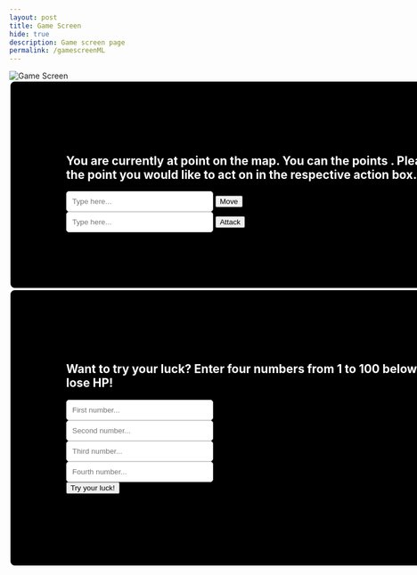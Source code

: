```yaml
---
layout: post
title: Game Screen
hide: true
description: Game screen page
permalink: /gamescreenML
---
```


<html lang="en">
<head>
<meta charset="UTF-8">
    <meta name="viewport" content="width=device-width, initial-scale=1.0">
    <style>
      /* styling was done with help of ChatGPT, but values and various styles to include was altered */
        .black-box {
            background-color: black;
            color: white;
            padding: 100px;
            border-radius: 10px;
            border: 2px solid white;
            text-align: left;
            width: 880px;
        }
        .white-input {
            background-color: white;
            padding: 10px;
            border: 1px solid #ccc;
            border-radius: 5px;
            width: 30%;
            box-sizing: border-box;
        }
        .gray-box {
            background-color: #504E4E;
            color: white;
            padding: 100px;
            border-radius: 10px;
            border: 2px solid white;
            text-align: left;
            width: 880px;
        }
    </style>
</head>

<body>
    <!-- map for game -->
    <img id="map" src="https://i.postimg.cc/x1YqnQJZ/MapPos1.jpg" alt="Game Screen" usemap="#gameMap">
    <!-- first black box to hold the main game functions (text, move, attack) -->
    <div class="black-box">
      <h2 id="boxtext">You are currently at point <span id="currentposition"></span> on the map. <span id="enemyalert"></span>You can <span id="actions"></span> the points <span id="possibleactionpositions"></span>. Please input the number of the point you would like to act on in the respective action box.</h2>
      <input type="number" min="1" max="9" class="white-input" placeholder="Type here..." id="playerinputmove">
      <button onclick="movement()">Move</button><br>
      <input type="number" min="1" max="9" class="white-input" placeholder="Type here..." id="playerinputattack">
      <button onclick="attack()">Attack</button>
    </div>
    <!-- second black box to hold the machine learning feature (text, inputs) -->
    <div class="black-box">
      <h2 id="boxtext">Want to try your luck? Enter four numbers from 1 to 100 below and see if you gain or lose HP!</h2>
      <input type="number" min="1" max="100" class="white-input" placeholder="First number..." id="firstnumber"><br>
      <input type="number" min="1" max="100" class="white-input" placeholder="Second number..." id="secondnumber"><br>
      <input type="number" min="1" max="100" class="white-input" placeholder="Third number..." id="thirdnumber"><br>
      <input type="number" min="1" max="100" class="white-input" placeholder="Fourth number..." id="fourthnumber"><br>
      <button onclick="findprobability()">Try your luck!</button>
      <h2 id="boxtext"><span id="result"></span></h2>
    </div>
</body>

<script>
    // define function to check if the class range/movement is true or not. but first set variables to hold whether or not range/movement is true, 0 = false, 1 = true
    let rangecheck = 0;
    let movementcheck = 0;
    async function rangemovementcheck() {
      // GET request to find if range/movement is true or not
      const url = "http://127.0.0.1:8086/api/currentchar/";
      var options = {
          method: 'GET', // *GET, POST, PUT, DELETE, etc.
          mode: 'cors', // no-cors, *cors, same-origin
          cache: 'default', // *default, no-cache, reload, force-cache, only-if-cached
          credentials: 'include', // include, same-origin, omit
          headers: {
              'Content-Type': 'application/json',
          },
      };
      try {
        const response = await fetch(url, options);
        const data = await response.json()
        var currentclassdata = data[0];
        var temprange = currentclassdata.range;
        var tempmovement = currentclassdata.movement;
        
        // convert true/false into 1/0
        if (temprange == true) {
          rangecheck = 1;
        }
        else {
          rangecheck = 0;
        };

        if (tempmovement == true) {
          movementcheck = 1;
        }
        else {
          movementcheck = 0;
        }
        console.log(rangecheck)
        console.log(movementcheck)
      } catch (err) {
        console.log(err);
      }
    };

    // run check for range/movement booleans
    rangemovementcheck();
    console.log(rangecheck)
    console.log(movementcheck)

    // define function to calculate damage
    async function calculateDamage() { // async used because the GET needs to run before the PUT
      var dataHealth = 0;
      // fetch data to get HP
      // const url = "http://{{site.baseurl}}/api/currentchar/"; // revert back to 127.0.0.1:8086 for local
      const url = "http://127.0.0.1:8086/api/currentchar/";
      var options = {
          method: 'GET', // *GET, POST, PUT, DELETE, etc.
          mode: 'cors', // no-cors, *cors, same-origin
          cache: 'default', // *default, no-cache, reload, force-cache, only-if-cached
          credentials: 'include', // include, same-origin, omit
          headers: {
              'Content-Type': 'application/json',
          },
      };

      // get current health
      const response = await fetch(url, options);
      const data = await response.json();
      var dataObject = data[0];
      dataHealth = dataObject["health"];

      // get new healh
      var newhealth = dataHealth - 1;
      dataObject["health"] = newhealth;

      // send PUT request to update with new health
      body = {
          classname: dataObject["classname"],
          health: newhealth,
          attack: dataObject["attack"],
          range: dataObject["range"],
          movement: dataObject["movement"]
      };
      var AuthOptions = {
          mode: 'cors', // no-cors, *cors, same-origin
          credentials: 'include', // include, same-origin, omit
          headers: {
              'Content-Type': 'application/json',
          },
          method: 'PUT', // override the method property
          cache: 'no-cache', // set the cache property
          body: JSON.stringify(body)
      };

      // fetch the API
      fetch(url, AuthOptions)
      .then(response => {
          // check for response errors and display
          if (response.status !== 200) {
              // window.location.href = "{{site.baseurl}}/authorizationfail"; *update with link for error if want
              return;
          }
          // valid response will contain JSON data
          response.json().then(data => {
              console.log("Data updated")
          })
      })
      // catch fetch errors (ie ACCESS to server blocked)
      .catch(err => {
      console.log(err)
      });

      // alert user about being hit and display new health
      alert("You've been hit! Your health is now " + newhealth)

      // check if health is 0 (lose)
      if (newhealth == 0) {
        window.location.href = '{{site.baseurl}}/losescreen';
      }
    };
    
    // define variable for initial position and update it in text
    var position = 1;
    document.getElementById("currentposition").textContent = position;

    // define object for the map images (MapPos1 means at point 1)
    var mapImages = {
        1: "https://i.postimg.cc/x1YqnQJZ/MapPos1.jpg",
        2: "https://i.postimg.cc/GmQtpfvm/MapPos2.jpg",
        3: "https://i.postimg.cc/SK1K6zT0/MapPos3.jpg",
        4: "https://i.postimg.cc/SKxsYGG7/MapPos4.jpg",
        5: "https://i.postimg.cc/ZYdqNn6g/MapPos5.jpg",
        6: "https://i.postimg.cc/rsxF2Z8c/MapPos6.jpg",
        7: "https://i.postimg.cc/RFjV8xxX/MapPos7.jpg",
        8: "https://i.postimg.cc/637pY5g8/MapPos8.jpg",
        9: "https://i.postimg.cc/dtcVjFB0/MapPos9.jpg"
    };

    // define object for possible actions (movement and attack) depending on initial position and update it in text
    // 1: [2, 3] means that when at position 1, they can move or attack to position 2 or 3
    var possibleActionPositions = {
        1: [2, 3],
        2: [1, 3, 4, 5],
        3: [1, 2, 5, 6],
        4: [2, 5, 7],
        5: [2, 3, 4, 6, 7, 8],
        6: [3, 5, 8],
        7: [4, 5, 8, 9],
        8: [5, 6, 7, 9],
        9: [7, 8]
    }
    document.getElementById("possibleactionpositions").textContent = possibleActionPositions[position];

    // define function to check if a number is in one of the possible actions
    var enemyposition = 9;
    var enemyspot = possibleActionPositions[enemyposition]
    function checkPosition(number, arr) {
      for (var i = 0; i < arr.length; i++) {
        if (arr[i] == number) {
          document.getElementById("enemyalert").textContent = "The enemy is one step away from you! ";
          document.getElementById("actions").textContent = "move to or attack";
          return true;
        }
        else {
          document.getElementById("enemyalert").textContent = "";
          document.getElementById("actions").textContent = "move to";
          return false;
        }
      }
    };
    checkPosition(enemyposition, possibleActionPositions[position]);

    // function to pick a random number from 1 to max, and this is how to decide what the bot is going to do
    function enemychoice(max) {
      var randomnumber = Math.random();
      var scalednumber = randomnumber * max;
      var endnumber = Math.floor(scalednumber) + 1;
      return endnumber;
    };

    // function to pick a random number from an inputted array
    function enemychoice2(array) {
      const randomIndex = Math.floor(Math.random() * array.length);
      var moveposition = array[randomIndex];
      return moveposition;
    };

    // define function for enemy movement
    function enemymove() {
      var moveposition = enemychoice2(enemyspot); // pick spot to move to
      while (moveposition == position) {
        moveposition = enemychoice2(enemyspot); // ensure bot doesn't move to the same spot user is on
      };
      enemyposition = moveposition;
      enemyspot = possibleActionPositions[enemyposition]
      return;
    };
        
    // define function for bot attack
    function enemyattack() {
      var attackposition = enemychoice2(enemyspot); // pick spot to attack
      if (attackposition == position) {
        calculateDamage();
      }
    };

    // define function for player movement
    function movement() {
      // set inputValue to the number entered
      inputmovement = document.getElementById("playerinputmove");
      inputValue = inputmovement.value;
      possiblemoves = possibleActionPositions[position];
      for (var i = 0; i < possiblemoves.length; i++) {
        if (possiblemoves[i] == inputValue) {
          // set number entered as new postion and update text for current position, the possible places to act on, and map
          position = inputValue
          document.getElementById("currentposition").textContent = position;
          document.getElementById("possibleactionpositions").textContent = possibleActionPositions[position];
          var map = document.getElementById("map")
          map.src = mapImages[position]

          // bot action, always move if user isn't one spot away, 1/2 chance to attack and 1/2 chance to move if one spot away
          if (checkPosition(position, enemyspot)) {
            var choice = enemychoice(2)
            if (choice == 1) {
              enemymove();
              console.log("Enemy has moved to " + enemyposition)
            }
            else if (choice == 2) {
              enemyattack();
              console.log("Enemy has attacked")
            }
          }
          else {
            enemymove();
            console.log("Enemy has moved to " + enemyposition)
          }

          // check positions and give alert if conditions met
          checkPosition(position, enemyspot)
          return;
        }
      }
      alert("Invalid number!")
    }

    // define function for player attack
    function attack() {
      inputattack = document.getElementById("playerinputattack");
      inputattackValue = inputattack.value;
      possiblemoves = possibleActionPositions[position];
      for (var i = 0; i < possiblemoves.length; i++) {
        if (possiblemoves[i] == inputattackValue) {
          // check if hit or not
          if (possiblemoves[i] == enemyposition) {
            alert("You Hit!")
            window.location.href='{{site.baseurl}}/winscreen'
            return;
          }
          else {
            alert("You Missed!")
          }

          // bot action, always move if user isn't one spot away, 1/2 chance to attack and 1/2 chance to move if one spot away
          if (checkPosition(position, enemyspot)) {
            var choice = enemychoice(2)
            if (choice == 1) {
              enemymove();
              console.log("Enemy has moved to " + enemyposition) // use when testing
            }
            else if (choice == 2) {
              enemyattack();
              console.log("Enemy has attacked") // use when testing
            }
          }
          else {
            enemymove();
            console.log("Enemy has moved to " + enemyposition) // use when testing
          }

          // check positions to update text
          checkPosition(position, enemyspot)
          return;
        }
      }
      alert("Invalid number!")
    }

    // define function to add 1 HP (used in ML incorporation)
    async function addHP() {
      var dataHealth = 0;
      // const url = "http://{{site.baseurl}}/api/currentchar/"; // revert back to 127.0.0.1:8086 for local
      const url = "http://127.0.0.1:8086/api/currentchar/";
      var options = {
        method: 'GET', // *GET, POST, PUT, DELETE, etc.
        mode: 'cors', // no-cors, *cors, same-origin
        cache: 'default', // *default, no-cache, reload, force-cache, only-if-cached
        credentials: 'include', // include, same-origin, omit
        headers: {
          'Content-Type': 'application/json',
        },
      };

      // get current health
      const response = await fetch(url, options);
      const data = await response.json();
      var dataObject = data[0];
      dataHealth = dataObject["health"];

      // get new health
      var newhealth = dataHealth + 1;
      dataObject["health"] = newhealth;

      // send PUT request with new health
      body = {
        classname: dataObject["classname"],
        health: newhealth,
        attack: dataObject["attack"],
        range: dataObject["range"],
        movement: dataObject["movement"]
      };
      var AuthOptions = {
        mode: 'cors', // no-cors, *cors, same-origin
        credentials: 'include', // include, same-origin, omit
        headers: {
          'Content-Type': 'application/json',
        },
        method: 'PUT', // override the method property
        cache: 'no-cache', // set the cache property
        body: JSON.stringify(body)
      };

      // fetch the API
      fetch(url, AuthOptions)
        .then(response => {
          // check for response errors and display
          if (response.status !== 200) {
            // window.location.href = "{{site.baseurl}}/authorizationfail"; *update with link for error
            return;
          }
          // valid response will contain JSON data
          response.json().then(data => {
          console.log("Data updated")
          })
        })
      // catch fetch errors (ie ACCESS to server blocked)
      .catch(err => {
      console.log(err)
      });
      
      alert("Your luck paid off! You gained 1 HP! Your new health is " + newhealth)
    };

    // define function to subtract 1 HP (used in ML incorporation)
    async function subtractHP() {
      var dataHealth = 0;
      // const url = "http://{{site.baseurl}}/api/currentchar/"; // revert back to 127.0.0.1:8086 for local
      const url = "http://127.0.0.1:8086/api/currentchar/";
      var options = {
        method: 'GET', // *GET, POST, PUT, DELETE, etc.
        mode: 'cors', // no-cors, *cors, same-origin
        cache: 'default', // *default, no-cache, reload, force-cache, only-if-cached
        credentials: 'include', // include, same-origin, omit
        headers: {
          'Content-Type': 'application/json',
        },
      };
      // get current health
      const response = await fetch(url, options);
      const data = await response.json();
      var dataObject = data[0];
      dataHealth = dataObject["health"];
      // calculate new health
      var newhealth = dataHealth - 1;
      dataObject["health"] = newhealth;
      // send PUT request with new health
      body = {
        classname: dataObject["classname"],
        health: newhealth,
        attack: dataObject["attack"],
        range: dataObject["range"],
        movement: dataObject["movement"]
      };
      var AuthOptions = {
        mode: 'cors', // no-cors, *cors, same-origin
        credentials: 'include', // include, same-origin, omit
        headers: {
          'Content-Type': 'application/json',
        },
        method: 'PUT', // override the method property
        cache: 'no-cache', // set the cache property
        body: JSON.stringify(body)
      };
      // fetch the API
      fetch(url, AuthOptions)
        .then(response => {
          // check for response errors and display
          if (response.status !== 200) {
            // window.location.href = "{{site.baseurl}}/authorizationfail"; *update with link for error
            return;
          }
          // valid response will contain JSON data
          response.json().then(data => {
          console.log("Data updated")
          })
        })
      // catch fetch errors (ie ACCESS to server blocked)
      .catch(err => {
      console.log(err)
      });

      // relay result
      alert("Your luck unfortunately did not pay off. You lost 1 HP. Your new health is " + newhealth)
      
      // check if health is 0
      if (newhealth == 0) {
        window.location.href = '{{site.baseurl}}/losescreen';
      }
    };

    // define function to find probability of survival using Titanic model and then send request to update health
    function findprobability() {
      // get value of inputted numbers and store as firstnumber, secondnumber, thirdnumber, and fourthnumber
      firstnumberinput = document.getElementById("firstnumber");
      secondnumberinput = document.getElementById("secondnumber");
      thirdnumberinput = document.getElementById("thirdnumber");
      fourthnumberinput = document.getElementById("fourthnumber");
      firstnumber = firstnumberinput.value;
      secondnumber = secondnumberinput.value;
      thirdnumber = thirdnumberinput.value;
      fourthnumber = fourthnumberinput.value;

      // randomize numbers
      originalfirst = firstnumber;
      originalsecond = secondnumber;
      originalthird = thirdnumber;
      originalfourth = fourthnumber;
      inputs = [firstnumber, secondnumber, thirdnumber, fourthnumber];
      for (let i = inputs.length - 1; i > 0; i--) {
        const j = Math.floor(Math.random() * (i + 1));
        [inputs[i], inputs[j]] = [inputs[j], inputs[i]];
      }
      [firstnumber, secondnumber, thirdnumber, fourthnumber] = inputs;
      
      // first number used to determine gender and alone
      if (firstnumber % 2 == 0) {
        sex = 'm';
        alone = 'y';
      }
      else {
        sex = 'f';
        alone = 'n';
      }

      // second number used to determine fare and class
      fare = secondnumber * 12
      if (fare >= 500) {
        pclass = 1;
      }
      else if (fare >= 250 && fare < 500) {
        pclass = 2;
      }
      else {
        pclass = 3;
      }

      // third number used to determine age and departure place
      age = thirdnumber / 2;
      if (age % 3 == 0) {
        embarked = 'S';
      } 
      else if (age % 3 == 1) {
        embarked = 'C';
      }
      else {
        embarked = 'Q';
      }

      // fourth number used to determine siblings and parents
      while (fourthnumber > 5) {
        fourthnumber = Math.round(fourthnumber / 2)
      }
      siblings = fourthnumber
      while (fourthnumber > 2) {
        fourthnumber = Math.round(fourthnumber/2)
      }
      siblings = fourthnumber
      parents = fourthnumber

      // code to send POST request to feed into machine laerning
      var url = "http://127.0.0.1:8086/api/ml/"
      var body = {
        socialclass: pclass,
        age: age,
        sex: sex,
        siblings: siblings,
        family: parents,
        fare: fare,
        port: embarked,
        alone: alone
      };
      var requestOptions = {
        method: "POST",
        headers: {
          'Content-Type': 'application/json',
        },
        body: JSON.stringify(body),
        redirect: "follow"
      };
      fetch(url, requestOptions)
        .then(response => {
          if (response.status !== 200) {
            return;
          }
          response.json().then(data => {
            console.log("Data received") // use for testing
            var survivability = data;
            var survivabilitypercent = Math.round(survivability * 100);
            document.getElementById("result").textContent = "You have a " + survivabilitypercent + "% chance to gain HP!";
            
            // code to process probability, pick random number from 1 to 100 and add 1 HP if percent is greater than the number and subtract 1 HP if otherwise
            var decision = Math.floor(Math.random() * 100);
            if (decision <= survivabilitypercent) {
              addHP();
            }
            else {
              subtractHP();
            } 
          })
        })
      .catch(err => {
        console.log(err)
      }); 
    }
</script>
